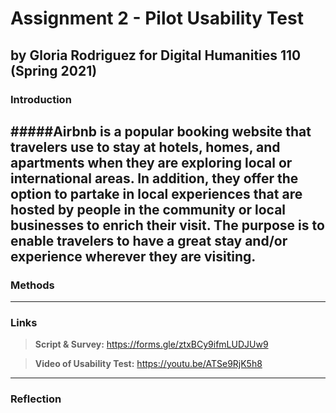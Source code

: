 # Assignment 2 - Pilot Usability Test
## by Gloria Rodriguez for Digital Humanities 110 (Spring 2021)

### Introduction 
#####Airbnb is a popular booking website that travelers use to stay at hotels, homes, and apartments when they are exploring local or international areas. In addition, they offer the option to partake in local experiences that are hosted by people in the community or local businesses to enrich their visit. The purpose is to enable travelers to have a great stay and/or experience wherever they are visiting.
---
### Methods 

---
### Links 
> **Script & Survey:** https://forms.gle/ztxBCy9ifmLUDJUw9

> **Video of Usability Test:** https://youtu.be/ATSe9RjK5h8

---
### Reflection 
